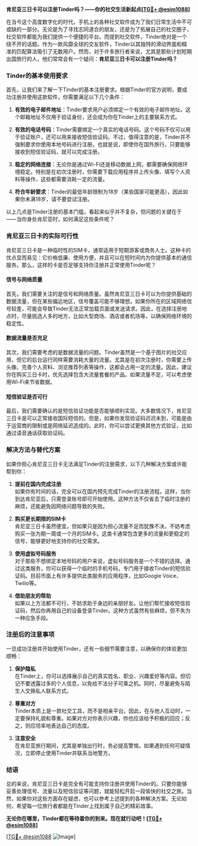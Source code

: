 **肯尼亚三日卡可以注册Tinder吗？——你的社交生活新起点[[TG💪+ @esim1088](https://t.me/s/esim1088)]**

在当今这个高度数字化的时代，手机上的各种社交软件成为了我们日常生活中不可或缺的一部分。无论是为了寻找志同道合的朋友，还是为了拓展自己的社交圈子，社交软件都能为我们提供一个便捷的平台。而提到社交软件，Tinder绝对是一个绕不开的话题。作为一款风靡全球的交友软件，Tinder以其独特的滑动界面和精准的匹配算法吸引了无数用户。然而，对于许多旅行者来说，尤其是那些计划短期出国旅行的人，他们常常会有一个疑问：**肯尼亚三日卡可以注册Tinder吗？**

### **Tinder的基本使用要求**
首先，让我们来了解一下Tinder的基本注册要求。根据Tinder的官方说明，要成功注册并使用这款软件，你需要满足以下几个条件：

1. **有效的电子邮件地址**：Tinder要求用户必须绑定一个有效的电子邮件地址。这个邮箱地址不仅用于验证身份，还会成为你在Tinder上的主要联系方式。
   
2. **有效的电话号码**：Tinder需要绑定一个真实的电话号码。这个号码不仅可以用于验证账户，还可以用来接收短信验证码。不过，值得注意的是，Tinder并不强制要求你使用本地号码进行注册。也就是说，即使你在国外旅行，只要能够接收到短信验证码，就可以完成注册。

3. **稳定的网络连接**：无论你是通过Wi-Fi还是移动数据上网，都需要确保网络环境稳定。特别是在初次注册时，你需要下载应用程序并上传头像、填写个人资料等操作，这些都需要消耗一定的流量。

4. **符合年龄要求**：Tinder的最低年龄限制为18岁（某些国家可能更高），因此如果你未满18岁，请不要尝试注册。

以上几点是Tinder注册的基本门槛，看起来似乎并不复杂，但问题的关键在于——当你身处肯尼亚时，如何满足这些条件呢？

### **肯尼亚三日卡的实际可行性**
肯尼亚三日卡是一种临时性的SIM卡，通常适用于短期游客或商务人士。这种卡的优点显而易见：它价格低廉、使用方便，并且可以在短时间内为你提供基本的通信服务。那么，这样的卡是否足够支持你注册并正常使用Tinder呢？

#### **信号与网络质量**
首先，我们需要关注的是信号和网络质量。虽然肯尼亚三日卡可以为你提供基础的数据流量，但在某些偏远地区，信号覆盖可能不够理想。如果你所在的区域网络信号较差，可能会导致Tinder无法正常加载页面或发送请求。因此，在选择注册地点时，尽量挑选人多的地方，比如大型商场、酒店或者机场等，以确保网络环境的稳定性。

#### **数据流量是否充足**
其次，我们需要考虑的是数据流量的问题。Tinder虽然是一个基于图片的社交应用，但它的后台运行同样需要消耗大量的流量。尤其是在初次注册时，你需要上传头像、完善个人资料、浏览推荐列表等操作，这都会占用一定的流量。因此，建议你在购买三日卡时，优先选择包含大流量套餐的产品。如果流量不足，可以考虑使用Wi-Fi来节省数据。

#### **短信验证是否可行**
最后，我们需要确认的是短信验证功能是否能够顺利实现。大多数情况下，肯尼亚三日卡是可以正常接收国际短信的。但是，如果你发现验证码迟迟未到，可能是由于运营商的限制或是网络延迟造成的。此时，你可以尝试更换其他方式验证，比如通过语音通话获取验证码。

### **解决方法与替代方案**
如果你担心肯尼亚三日卡无法满足Tinder的注册需求，以下几种解决方案或许能帮到你：

1. **提前在国内完成注册**  
   如果你有时间的话，完全可以在国内预先完成Tinder的注册流程。这样，当你到达肯尼亚后，只需登录账号即可开始使用。这种方法不仅省去了临时注册的麻烦，还能避免因网络问题导致的失败。

2. **购买更长期限的SIM卡**  
   肯尼亚三日卡虽然便宜，但如果只是因为担心流量不足而犹豫不决，不妨考虑购买一张为期一周或一个月的SIM卡。这类卡通常包含更多的流量和更稳定的信号，能够更好地支持你的社交需求。

3. **使用虚拟号码服务**  
   对于那些不想绑定本地号码的用户来说，虚拟号码服务是一个不错的选择。通过这类服务，你可以获得一个临时的手机号码，专门用于接收Tinder的短信验证码。目前市面上有许多提供此类服务的应用程序，比如Google Voice、Twilio等。

4. **借助朋友的帮助**  
   如果以上方法都不可行，不妨求助于身边的亲朋好友。让他们帮忙接收短信验证码，然后你再用自己的设备登录Tinder。这种方式虽然有些麻烦，但不失为一种应急手段。

### **注册后的注意事项**
一旦成功注册并开始使用Tinder，还有一些细节需要注意，以确保你的体验更加顺畅：

1. **保护隐私**  
   在Tinder上，你可以选择展示自己的真实姓名、职业、兴趣爱好等内容。但切记不要透露过多的个人信息，以免给不法分子可乘之机。同时，尽量避免与陌生人交换私人联系方式。

2. **尊重对方**  
   Tinder本质上是一款社交工具，而不是相亲平台。因此，在与他人互动时，一定要保持礼貌和尊重。如果对方对你表示兴趣，你也应该给予积极的回应；反之，则应坦率地表达自己的态度。

3. **注意安全**  
   在肯尼亚旅行期间，尤其是单独出行时，务必提高警惕。如果遇到任何可疑情况，立即停止使用Tinder并联系当地警方。

### **结语**
总的来说，肯尼亚三日卡是完全有可能支持你注册并使用Tinder的。只要你能够妥善处理信号、流量以及短信验证等问题，就能轻松开启一段愉快的社交之旅。当然，如果你对这些方面存在疑虑，也可以参考上述提到的各种解决方案。无论如何，希望每一位旅行者都能在Tinder上找到属于自己的精彩故事。

**无论你在哪里，Tinder都在等待着你的到来。现在就行动吧！[[TG💪+ @esim1088](https://t.me/s/esim1088)]**

[[TG💪+ @esim1088](https://t.me/s/esim1088) ![Image](https://i.postimg.cc/4NQfJmqS/Snipaste-2025-05-13-00-14-12.png)]